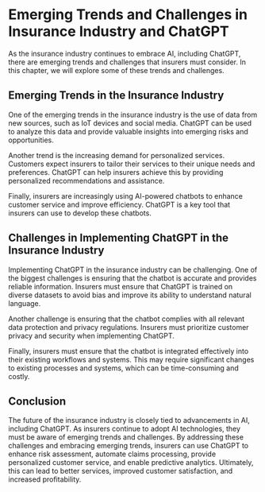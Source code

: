 # Emerging Trends and Challenges in Insurance Industry and ChatGPT

As the insurance industry continues to embrace AI, including ChatGPT, there are emerging trends and challenges that insurers must consider. In this chapter, we will explore some of these trends and challenges.

Emerging Trends in the Insurance Industry
-----------------------------------------

One of the emerging trends in the insurance industry is the use of data from new sources, such as IoT devices and social media. ChatGPT can be used to analyze this data and provide valuable insights into emerging risks and opportunities.

Another trend is the increasing demand for personalized services. Customers expect insurers to tailor their services to their unique needs and preferences. ChatGPT can help insurers achieve this by providing personalized recommendations and assistance.

Finally, insurers are increasingly using AI-powered chatbots to enhance customer service and improve efficiency. ChatGPT is a key tool that insurers can use to develop these chatbots.

Challenges in Implementing ChatGPT in the Insurance Industry
------------------------------------------------------------

Implementing ChatGPT in the insurance industry can be challenging. One of the biggest challenges is ensuring that the chatbot is accurate and provides reliable information. Insurers must ensure that ChatGPT is trained on diverse datasets to avoid bias and improve its ability to understand natural language.

Another challenge is ensuring that the chatbot complies with all relevant data protection and privacy regulations. Insurers must prioritize customer privacy and security when implementing ChatGPT.

Finally, insurers must ensure that the chatbot is integrated effectively into their existing workflows and systems. This may require significant changes to existing processes and systems, which can be time-consuming and costly.

Conclusion
----------

The future of the insurance industry is closely tied to advancements in AI, including ChatGPT. As insurers continue to adopt AI technologies, they must be aware of emerging trends and challenges. By addressing these challenges and embracing emerging trends, insurers can use ChatGPT to enhance risk assessment, automate claims processing, provide personalized customer service, and enable predictive analytics. Ultimately, this can lead to better services, improved customer satisfaction, and increased profitability.
